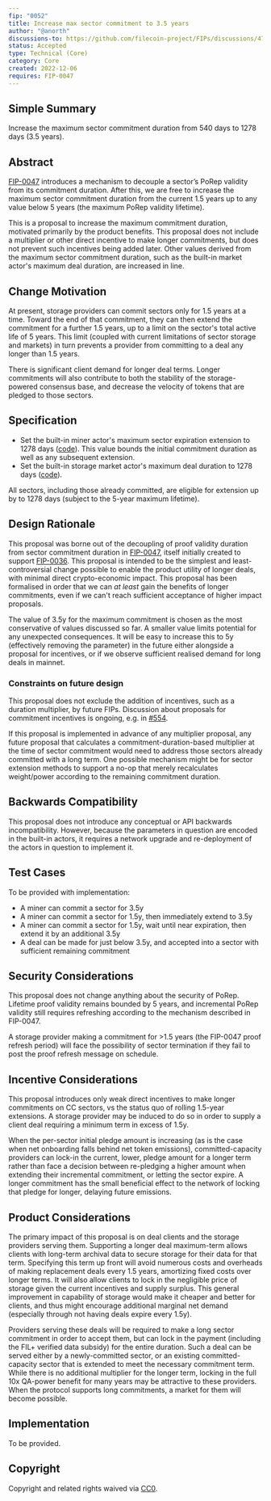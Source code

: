 ```yaml
---
fip: "0052"
title: Increase max sector commitment to 3.5 years
author: "@anorth"
discussions-to: https://github.com/filecoin-project/FIPs/discussions/475
status: Accepted
type: Technical (Core)
category: Core
created: 2022-12-06
requires: FIP-0047
---
```

## Simple Summary
Increase the maximum sector commitment duration from 540 days to 1278 days (3.5 years).

## Abstract
[FIP-0047](https://github.com/filecoin-project/FIPs/blob/master/FIPS/fip-0047.md) 
introduces a mechanism to decouple a sector’s PoRep validity from its commitment duration.
After this, we are free to increase the maximum sector commitment duration from the current 1.5 years
up to any value below 5 years (the maximum PoRep validity lifetime).

This is a proposal to increase the maximum commitment duration, motivated primarily by the product benefits.
This proposal does not include a multiplier or other direct incentive to make longer commitments,
but does not prevent such incentives being added later.
Other values derived from the maximum sector commitment duration, 
such as the built-in market actor's maximum deal duration, are increased in line.

## Change Motivation
At present, storage providers can commit sectors only for 1.5 years at a time.
Toward the end of that commitment, they can then extend the commitment for a further 1.5 years,
up to a limit on the sector's total active life of 5 years.
This limit (coupled with current limitations of sector storage and markets) in turn prevents a provider
from committing to a deal any longer than 1.5 years.

There is significant client demand for longer deal terms.
Longer commitments will also contribute to both the stability of the storage-powered consensus base,
and decrease the velocity of tokens that are pledged to those sectors.

## Specification
- Set the built-in miner actor's maximum sector expiration extension to 1278 days 
  ([code](https://github.com/filecoin-project/builtin-actors/blob/a6250c71cd099b781912b71ae4dec9809aec3fb9/runtime/src/runtime/policy.rs#L367)).
  This value bounds the initial commitment duration as well as any subsequent extension.
- Set the built-in storage market actor's maximum deal duration to 1278 days
  ([code](https://github.com/filecoin-project/builtin-actors/blob/dc8077c30694bda58559cd057c6d1a0e1b73fc6e/actors/market/src/policy.rs#L22)).

All sectors, including those already committed, are eligible for extension up by to 1278 days (subject to the 5-year maximum lifetime).

## Design Rationale
This proposal was borne out of the decoupling of proof validity duration from sector commitment duration in
[FIP-0047](https://github.com/filecoin-project/FIPs/blob/master/FIPS/fip-0047.md), itself initially created 
to support [FIP-0036](https://github.com/filecoin-project/FIPs/blob/master/FIPS/fip-0036.md).
This proposal is intended to be the simplest and least-controversial change possible to enable the 
product utility of longer deals, with minimal direct crypto-economic impact.
This proposal has been formalised in order that we can _at least_ gain the benefits of longer commitments,
even if we can't reach sufficient acceptance of higher impact proposals.

The value of 3.5y for the maximum commitment is chosen as the most conservative of values discussed so far.
A smaller value limits potential for any unexpected consequences.
It will be easy to increase this to 5y (effectively removing the parameter) in the future either
alongside a proposal for incentives, 
or if we observe sufficient realised demand for long deals in mainnet.

### Constraints on future design
This proposal does not exclude the addition of incentives, such as a duration multiplier, by future FIPs.
Discussion about proposals for commitment incentives is ongoing, 
e.g. in [#554](https://github.com/filecoin-project/FIPs/discussions/554).

If this proposal is implemented in advance of any multiplier proposal, 
any future proposal that calculates a commitment-duration-based multiplier at the time of sector commitment 
would need to address those sectors already committed with a long term.
One possible mechanism might be for sector extension methods to support a no-op 
that merely recalculates weight/power according to the remaining commitment duration.

## Backwards Compatibility
This proposal does not introduce any conceptual or API backwards incompatibility.
However, because the parameters in question are encoded in the built-in actors, 
it requires a network upgrade and re-deployment of the actors in question to implement it.

## Test Cases
To be provided with implementation:
- A miner can commit a sector for 3.5y
- A miner can commit a sector for 1.5y, then immediately extend to 3.5y
- A miner can commit a sector for 1.5y, wait until near expiration, then extend it by an additional 3.5y
- A deal can be made for just below 3.5y, and accepted into a sector with sufficient remaining commitment

## Security Considerations
This proposal does not change anything about the security of PoRep.
Lifetime proof validity remains bounded by 5 years, 
and incremental PoRep validity still requires refreshing according to the mechanism described in FIP-0047.

A storage provider making a commitment for >1.5 years (the FIP-0047 proof refresh period) will
face the possibility of sector termination if they fail to post the proof refresh message on schedule.

## Incentive Considerations
This proposal introduces only weak direct incentives to make longer commitments on CC sectors,
vs the status quo of rolling 1.5-year extensions.
A storage provider may be induced to do so in order to supply a client deal
requiring a minimum term in excess of 1.5y.

When the per-sector initial pledge amount is increasing (as is the case when net onboarding falls behind net token emissions),
committed-capacity providers can lock-in the current, lower, pledge amount for a longer term
rather than face a decision between re-pledging a higher amount when extending their incremental commitment,
or letting the sector expire.
A longer commitment has the small beneficial effect to the network of locking that pledge for longer, delaying future emissions.

## Product Considerations
The primary impact of this proposal is on deal clients and the storage providers serving them.
Supporting a longer deal maximum-term allows clients with long-term archival data to secure storage for their data for that term.
Specifying this term up front will avoid numerous costs and overheads of making replacement deals every 1.5 years,
amortizing fixed costs over longer terms.
It will also allow clients to lock in the negligible price of storage given the current incentives and supply surplus.
This general improvement in capability of storage would make it cheaper and better for clients,
and thus might encourage additional marginal net demand (especially through not having deals expire every 1.5y).

Providers serving these deals will be required to make a long sector commitment in order to accept them,
but can lock in the payment (including the FIL+ verified data subsidy) for the entire duration.
Such a deal can be served either by a newly-committed sector, or an existing committed-capacity sector
that is extended to meet the necessary commitment term.
While there is no additional multiplier for the longer term,
locking in the full 10x QA-power benefit for many years may be attractive to these providers.
When the protocol supports long commitments, a market for them will become possible.

## Implementation
To be provided.

## Copyright
Copyright and related rights waived via [CC0](https://creativecommons.org/publicdomain/zero/1.0/).
